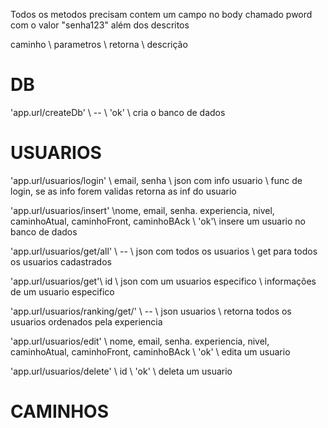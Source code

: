 Todos os metodos precisam contem um campo no body chamado pword com o valor "senha123" além dos descritos


caminho \ parametros \ retorna \ descrição

# DB

'app.url/createDb'  \ -- \ 'ok' \ cria o banco de dados

# USUARIOS

'app.url/usuarios/login' \ email, senha \ json com info usuario \ func de login, se as info forem validas retorna as inf do usuario

'app.url/usuarios/insert' \nome, email, senha. experiencia, nivel, caminhoAtual, caminhoFront, caminhoBAck \ 'ok'\ insere um usuario no banco de dados

'app.url/usuarios/get/all' \ -- \ json com todos os usuarios \ get para todos os usuarios cadastrados

'app.url/usuarios/get'\ id \ json com um usuarios especifico \ informações de um usuario especifico

'app.url/usuarios/ranking/get/' \ -- \ json usuarios \ retorna todos os usuarios ordenados pela experiencia

'app.url/usuarios/edit' \ nome, email, senha. experiencia, nivel, caminhoAtual, caminhoFront, caminhoBAck \ 'ok' \ edita um usuario

'app.url/usuarios/delete' \ id \ 'ok' \ deleta um usuario

# CAMINHOS

